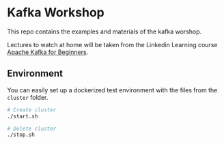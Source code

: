 # Kafka Workshop

This repo contains the examples and materials of the kafka worshop.

Lectures to watch at home will be taken from the Linkedin Learning course
[Apache Kafka for Beginners](https://www.linkedin.com/learning/learn-apache-kafka-for-beginners).

## Environment

You can easily set up a dockerized test environment with the files
from the `cluster` folder.

```bash
# Create cluster
./start.sh

# Delete cluster
./stop.sh
``` 
